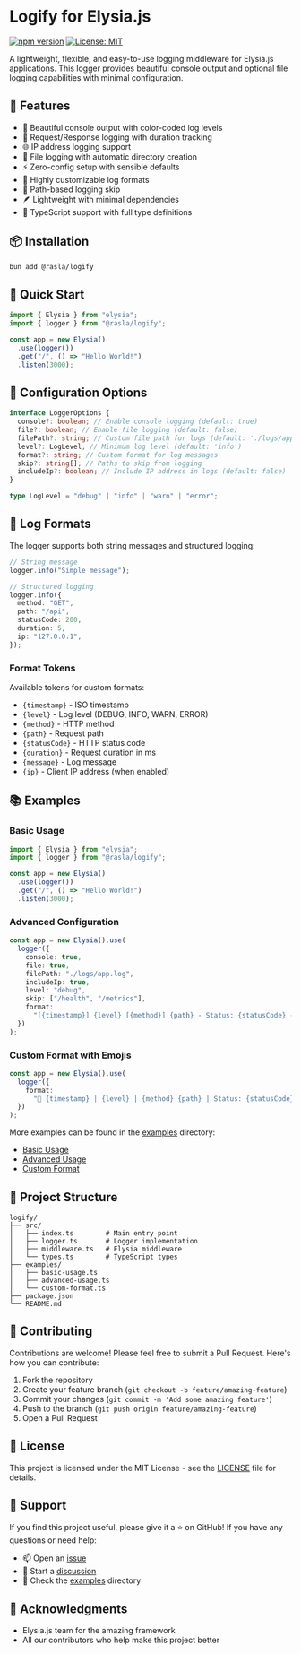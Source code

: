 # Logify for Elysia.js

[![npm version](https://badge.fury.io/js/npm.svg)](https://www.npmjs.com/package/@rasla/logify)
[![License: MIT](https://img.shields.io/badge/License-MIT-yellow.svg)](https://opensource.org/licenses/MIT)

A lightweight, flexible, and easy-to-use logging middleware for Elysia.js applications. This logger provides beautiful console output and optional file logging capabilities with minimal configuration.

## 🚀 Features

- 🎨 Beautiful console output with color-coded log levels
- 📝 Request/Response logging with duration tracking
- 🌐 IP address logging support
- 📁 File logging with automatic directory creation
- ⚡ Zero-config setup with sensible defaults
- 🔧 Highly customizable log formats
- 🎯 Path-based logging skip
- 🪶 Lightweight with minimal dependencies
- 💪 TypeScript support with full type definitions

## 📦 Installation

```bash
bun add @rasla/logify
```

## 🏃 Quick Start

```typescript
import { Elysia } from "elysia";
import { logger } from "@rasla/logify";

const app = new Elysia()
  .use(logger())
  .get("/", () => "Hello World!")
  .listen(3000);
```

## 🎨 Configuration Options

```typescript
interface LoggerOptions {
  console?: boolean; // Enable console logging (default: true)
  file?: boolean; // Enable file logging (default: false)
  filePath?: string; // Custom file path for logs (default: './logs/app.log')
  level?: LogLevel; // Minimum log level (default: 'info')
  format?: string; // Custom format for log messages
  skip?: string[]; // Paths to skip from logging
  includeIp?: boolean; // Include IP address in logs (default: false)
}

type LogLevel = "debug" | "info" | "warn" | "error";
```

## 📝 Log Formats

The logger supports both string messages and structured logging:

```typescript
// String message
logger.info("Simple message");

// Structured logging
logger.info({
  method: "GET",
  path: "/api",
  statusCode: 200,
  duration: 5,
  ip: "127.0.0.1",
});
```

### Format Tokens

Available tokens for custom formats:

- `{timestamp}` - ISO timestamp
- `{level}` - Log level (DEBUG, INFO, WARN, ERROR)
- `{method}` - HTTP method
- `{path}` - Request path
- `{statusCode}` - HTTP status code
- `{duration}` - Request duration in ms
- `{message}` - Log message
- `{ip}` - Client IP address (when enabled)

## 📚 Examples

### Basic Usage

```typescript
import { Elysia } from "elysia";
import { logger } from "@rasla/logify";

const app = new Elysia()
  .use(logger())
  .get("/", () => "Hello World!")
  .listen(3000);
```

### Advanced Configuration

```typescript
const app = new Elysia().use(
  logger({
    console: true,
    file: true,
    filePath: "./logs/app.log",
    includeIp: true,
    level: "debug",
    skip: ["/health", "/metrics"],
    format:
      "[{timestamp}] {level} [{method}] {path} - Status: {statusCode} - Time: {duration}ms{ip}",
  })
);
```

### Custom Format with Emojis

```typescript
const app = new Elysia().use(
  logger({
    format:
      "🚀 {timestamp} | {level} | {method} {path} | Status: {statusCode} | Time: {duration}ms{ip}",
  })
);
```

More examples can be found in the [examples](./examples) directory:

- [Basic Usage](./examples/basic-usage.ts)
- [Advanced Usage](./examples/advanced-usage.ts)
- [Custom Format](./examples/custom-format.ts)

## 📁 Project Structure

```
logify/
├── src/
│   ├── index.ts        # Main entry point
│   ├── logger.ts       # Logger implementation
│   ├── middleware.ts   # Elysia middleware
│   └── types.ts        # TypeScript types
├── examples/
│   ├── basic-usage.ts
│   ├── advanced-usage.ts
│   └── custom-format.ts
├── package.json
└── README.md
```

## 🤝 Contributing

Contributions are welcome! Please feel free to submit a Pull Request. Here's how you can contribute:

1. Fork the repository
2. Create your feature branch (`git checkout -b feature/amazing-feature`)
3. Commit your changes (`git commit -m 'Add some amazing feature'`)
4. Push to the branch (`git push origin feature/amazing-feature`)
5. Open a Pull Request

## 📝 License

This project is licensed under the MIT License - see the [LICENSE](LICENSE) file for details.

## 🙏 Support

If you find this project useful, please give it a ⭐️ on GitHub! If you have any questions or need help:

- 📫 Open an [issue](https://github.com/0xRasla/logify/issues)
- 💬 Start a [discussion](https://github.com/0xRasla/logify/discussions)
- 📖 Check the [examples](./examples) directory

## 🌟 Acknowledgments

- Elysia.js team for the amazing framework
- All our contributors who help make this project better
